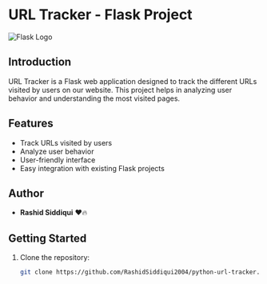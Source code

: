 # URL Tracker - Flask Project

![Flask Logo](https://flask.palletsprojects.com/en/2.0.x/_images/flask-logo.png)

## Introduction
URL Tracker is a Flask web application designed to track the different URLs visited by users on our website. This project helps in analyzing user behavior and understanding the most visited pages.

## Features
- Track URLs visited by users
- Analyze user behavior
- User-friendly interface
- Easy integration with existing Flask projects

## Author
- **Rashid Siddiqui** ❤️🔥
  
## Getting Started
1. Clone the repository:
   ```bash
   git clone https://github.com/RashidSiddiqui2004/python-url-tracker.git

